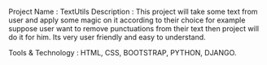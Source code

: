 Project Name : TextUtils
Description : This project will take some text from user and apply some magic on it according to their choice for example suppose user want to remove punctuations from their text then project will do it for him. Its very user friendly and easy to understand.

Tools & Technology : HTML, CSS, BOOTSTRAP, PYTHON, DJANGO.
